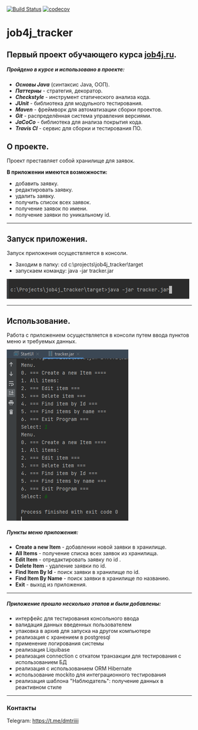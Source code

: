 [![Build Status](https://travis-ci.org/dmitriyermoshin19/job4j_tracker.svg?branch=master)](https://travis-ci.org/dmitriyermoshin19/job4j_tracker)
[![codecov](https://codecov.io/gh/dmitriyermoshin19/job4j_tracker/branch/master/graph/badge.svg)](https://codecov.io/gh/dmitriyermoshin19/job4j_tracker)
# job4j_tracker


## Первый проект обучающего курса [job4j.ru](https://job4j.ru/).

##### Пройдено в курсе и использовано в проекте:

- ***Основы Java*** (синтаксис Java, ООП).
- ***Паттерны*** - стратегия, декоратор.
- ***Checkstyle*** - инструмент статического анализа кода.
- ***JUnit*** - библиотека для модульного тестирования.
- ***Maven*** - фреймворк для автоматизации сборки проектов.
- ***Git*** - распределённая система управления версиями.
- ***JaCoCo*** - библиотека для анализа покрытия кода.
- ***Travis CI*** - сервис для сборки и тестирования ПО.


## О проекте.
Проект преставляет собой хранилище для заявок.


**В приложении имеются возможности:**
- добавить заявку.
- редактировать заявку.
- удалить заявку.
- получить список всех заявок.
- получение заявок по имени.
- получение заявки по уникальному id.

---

## Запуск приложения.

Запуск приложения осуществляется в консоли.
- Заходим в папку: cd c:\projects\job4j_tracker\target
- запускаем команду: java -jar tracker.jar


![console start app](images/startApp.png)


---

## Использование.

Работа с приложением осуществляется в консоли путем ввода пунктов меню и требуемых данных.


![GitHub Logo](images/menu.png)

##### Пункты меню приложения:

- **Create a new Item** - добавлении новой заявки в хранилище.
- **All Items** - получение списка всех заявок из хранилища.
- **Edit Item** - отредактировать заявку по id .
- **Delete Item** - удаление заявки по id.
- **Find Item By Id** - поиск заявки в хранилище по id.
- **Find Item By Name** - поиск заявки в хранилище по названию.
- **Exit** - выход из приложения.

---
##### Приложение прошло несколько этапов и были добавлены:

- интерфейс для тестирования консольного ввода
- валидация данных введенных пользователем
- упаковка в архив для запуска на другом компьютере
- реализация с хранением в postgresql
- применение логирования системы  
- реализация  Liquibase  
- реализация connection c откатом транзакции для тестирования с использованием БД
- реализация с использованием ORM Hibernate
- использование mockito для интеграционного тестирования  
- реализация шаблона "Наблюдатель": получение данных в реактивном стиле

---
### Контакты
Telegram: https://t.me/dmtriiii
